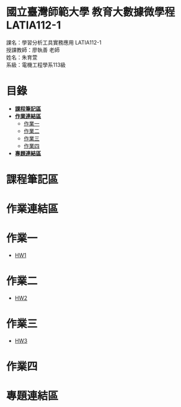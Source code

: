 # 國立臺灣師範大學 教育大數據微學程 LATIA112-1
課名：學習分析工具實務應用 LATIA112-1  
授課教師：廖執善 老師  
姓名：朱育萱  
系級：電機工程學系113級  
# 目錄  
* [**課程筆記區**](https://github.com/cyh900921/LATIA112-1#課程筆記區)  
* [**作業連結區**](https://github.com/cyh900921/LATIA112-1#作業連結區)  
  * [作業一](https://github.com/cyh900921/LATIA112-1#作業一)
  * [作業二](https://github.com/cyh900921/LATIA112-1#作業二)
  * [作業三](https://github.com/cyh900921/LATIA112-1#作業三)
  * [作業四](https://github.com/cyh900921/LATIA112-1#作業四)
* [**專題連結區**](https://github.com/cyh900921/LATIA112-1#專題連結區)
# 課程筆記區
# 作業連結區  
# 作業一
  * [HW1](https://github.com/cyh900921/LATIA112-1/tree/main/hw1) 
# 作業二  
  * [HW2](https://github.com/cyh900921/LATIA112-1/tree/main/hw2)
# 作業三  
  * [HW3](https://github.com/cyh900921/LATIA112-1/tree/main/hw3)
# 作業四
# 專題連結區  
